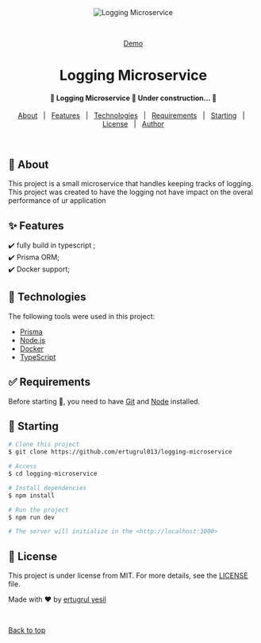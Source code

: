 <div align="center" id="top"> 
  <img src="./.github/app.gif" alt="Logging Microservice" />

&#xa0;

<a href="https://eddie-logger.herokuapp.com/">Demo</a>

</div>

<h1 align="center">Logging Microservice</h1>

<!-- Status -->

 <h4 align="center"> 
	🚧  Logging Microservice 🚀 Under construction...  🚧
</h4>

<p align="center">
  <a href="#dart-about">About</a> &#xa0; | &#xa0; 
  <a href="#sparkles-features">Features</a> &#xa0; | &#xa0;
  <a href="#rocket-technologies">Technologies</a> &#xa0; | &#xa0;
  <a href="#white_check_mark-requirements">Requirements</a> &#xa0; | &#xa0;
  <a href="#checkered_flag-starting">Starting</a> &#xa0; | &#xa0;
  <a href="#memo-license">License</a> &#xa0; | &#xa0;
  <a href="https://github.com/ertugrul013" target="_blank">Author</a>
</p>

<br>

## :dart: About

This project is a small microservice that handles keeping tracks of logging. This project was created to have the logging not have impact on the overal performance of ur application

## :sparkles: Features

:heavy_check_mark: fully build in typescript ;\
:heavy_check_mark: Prisma ORM;\
:heavy_check_mark: Docker support;

## :rocket: Technologies

The following tools were used in this project:

- [Prisma](https://prisma.io/)
- [Node.js](https://nodejs.org/en/)
- [Docker](https://Docker.com/)
- [TypeScript](https://www.typescriptlang.org/)

## :white_check_mark: Requirements

Before starting :checkered_flag:, you need to have [Git](https://git-scm.com) and [Node](https://nodejs.org/en/) installed.

## :checkered_flag: Starting

```bash
# Clone this project
$ git clone https://github.com/ertugrul013/logging-microservice

# Access
$ cd logging-microservice

# Install dependencies
$ npm install

# Run the project
$ npm run dev

# The server will initialize in the <http://localhost:3000>
```

## :memo: License

This project is under license from MIT. For more details, see the [LICENSE](LICENSE.md) file.

Made with :heart: by <a href="https://github.com/ertugrul013" target="_blank">ertugrul yesil</a>

&#xa0;

<a href="#top">Back to top</a>
